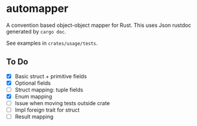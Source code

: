 # automapper
A convention based object-object mapper for Rust. This uses Json rustdoc generated by `cargo doc`.

See examples in `crates/usage/tests`.

## To Do
- [x] Basic struct + primitive fields
- [x] Optional fields
- [ ] Struct mapping: tuple fields
- [x] Enum mapping
- [ ] Issue when moving tests outside crate
- [ ] Impl foreign trait for struct
- [ ] Result mapping
